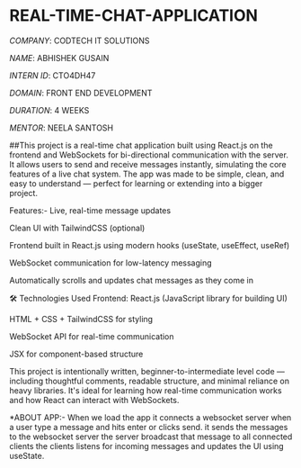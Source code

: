 # REAL-TIME-CHAT-APPLICATION

*COMPANY*: CODTECH IT SOLUTIONS

*NAME*: ABHISHEK GUSAIN

*INTERN ID*: CTO4DH47

*DOMAIN*: FRONT END DEVELOPMENT

*DURATION*: 4 WEEKS

*MENTOR*: NEELA SANTOSH

##This project is a real-time chat application built using React.js on the frontend and WebSockets for bi-directional communication with the server. It allows users to send and receive messages instantly, simulating the core features of a live chat system. The app was made to be simple, clean, and easy to understand — perfect for learning or extending into a bigger project.

Features:-
Live, real-time message updates

Clean UI with TailwindCSS (optional)

Frontend built in React.js using modern hooks (useState, useEffect, useRef)

WebSocket communication for low-latency messaging

Automatically scrolls and updates chat messages as they come in

🛠️ Technologies Used Frontend: React.js (JavaScript library for building UI)

HTML + CSS + TailwindCSS for styling

WebSocket API for real-time communication

JSX for component-based structure

This project is intentionally written, beginner-to-intermediate level code — including thoughtful comments, readable structure, and minimal reliance on heavy libraries. It's ideal for learning how real-time communication works and how React can interact with WebSockets.

*ABOUT APP:- When we load the app it connects a websocket server when a user type a message and hits enter or clicks send. it sends the messages to the websocket server the server broadcast that message to all connected clients the clients listens for incoming messages and updates the UI using useState.
